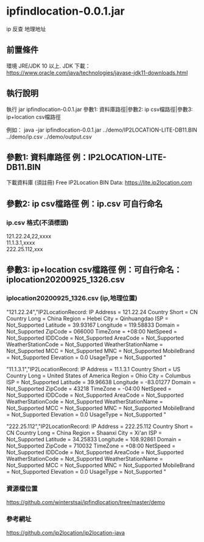 # ipfindlocation-0.0.1.jar
ip 反查 地理地址 

## 前置條件
環境 JRE/JDK 10 以上.
JDK 下載：https://www.oracle.com/java/technologies/javase-jdk11-downloads.html

## 執行說明
執行 jar ipfindlocation-0.0.1.jar 參數1: 資料庫路徑|參數2: ip csv檔路徑|參數3: ip+location csv檔路徑

例如： java -jar ipfindlocation-0.0.1.jar ../demo/IP2LOCATION-LITE-DB11.BIN ../demo/ip.csv ../demo/output.csv

## 參數1: 資料庫路徑 例：IP2LOCATION-LITE-DB11.BIN
下載資料庫 (須註冊)
Free IP2Location BIN Data: https://lite.ip2location.com

## 參數2: ip csv檔路徑 例：ip.csv 可自行命名
### ip.csv 格式(不須標頭)

121.22.24,22,xxxx<BR>
11.1.3.1,xxxx<BR>
222.25.112,xxx<BR>

## 參數3: ip+location csv檔路徑 例：可自行命名：iplocation20200925_1326.csv

### iplocation20200925_1326.csv (ip,地理位置)

"121.22.24","IP2LocationRecord:
	IP Address = 121.22.24
	Country Short = CN
	Country Long = China
	Region = Hebei
	City = Qinhuangdao
	ISP = Not_Supported
	Latitude = 39.93167
	Longitude = 119.58833
	Domain = Not_Supported
	ZipCode = 066000
	TimeZone = +08:00
	NetSpeed = Not_Supported
	IDDCode = Not_Supported
	AreaCode = Not_Supported
	WeatherStationCode = Not_Supported
	WeatherStationName = Not_Supported
	MCC = Not_Supported
	MNC = Not_Supported
	MobileBrand = Not_Supported
	Elevation = 0.0
	UsageType = Not_Supported
"<BR>
	
"11.1.3.1","IP2LocationRecord:
	IP Address = 11.1.3.1
	Country Short = US
	Country Long = United States of America
	Region = Ohio
	City = Columbus
	ISP = Not_Supported
	Latitude = 39.96638
	Longitude = -83.01277
	Domain = Not_Supported
	ZipCode = 43218
	TimeZone = -04:00
	NetSpeed = Not_Supported
	IDDCode = Not_Supported
	AreaCode = Not_Supported
	WeatherStationCode = Not_Supported
	WeatherStationName = Not_Supported
	MCC = Not_Supported
	MNC = Not_Supported
	MobileBrand = Not_Supported
	Elevation = 0.0
	UsageType = Not_Supported
"<BR>
	
"222.25.112","IP2LocationRecord:
	IP Address = 222.25.112
	Country Short = CN
	Country Long = China
	Region = Shaanxi
	City = Xi'an
	ISP = Not_Supported
	Latitude = 34.25833
	Longitude = 108.92861
	Domain = Not_Supported
	ZipCode = 710032
	TimeZone = +08:00
	NetSpeed = Not_Supported
	IDDCode = Not_Supported
	AreaCode = Not_Supported
	WeatherStationCode = Not_Supported
	WeatherStationName = Not_Supported
	MCC = Not_Supported
	MNC = Not_Supported
	MobileBrand = Not_Supported
	Elevation = 0.0
	UsageType = Not_Supported
"<BR>
	
### 資源檔位置

https://github.com/winterstsai/ipfindlocation/tree/master/demo

### 參考網址

https://github.com/ip2location/ip2location-java


